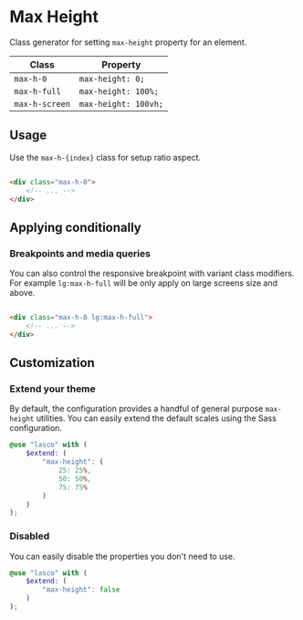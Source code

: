 # Max Height

Class generator for setting `max-height` property for an element.

| Class          | Property             |
|----------------|----------------------|
| `max-h-0`      | `max-height: 0;`     |
| `max-h-full`   | `max-height: 100%;`  |
| `max-h-screen` | `max-height: 100vh;` |

## Usage

Use the `max-h-{index}` class for setup ratio aspect.

```html

<div class="max-h-0">
    <!-- ... -->
</div>
```

## Applying conditionally

### Breakpoints and media queries

You can also control the responsive breakpoint with variant class modifiers. For example `lg:max-h-full` will be only
apply on large screens size and above.

```html

<div class="max-h-0 lg:max-h-full">
    <!-- ... -->
</div>
```

## Customization

### Extend your theme

By default, the configuration provides a handful of general purpose `max-height` utilities. You can easily extend the
default scales using the Sass configuration.

```scss
@use "lasco" with (
    $extend: (
        "max-height": (
            25: 25%,
            50: 50%,
            75: 75%
        )
    )
);
```

### Disabled

You can easily disable the properties you don't need to use.

```scss
@use "lasco" with (
    $extend: (
        "max-height": false
    )
);
```

